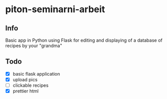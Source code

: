 ﻿# piton-seminarni-arbeit
 ## Info
 Basic app in Python using Flask for editing and displaying of a database of recipes by your "grandma"
 ## Todo
- [x] basic flask application
- [x] upload pics
- [ ] clickable recipes
- [x] prettier html
